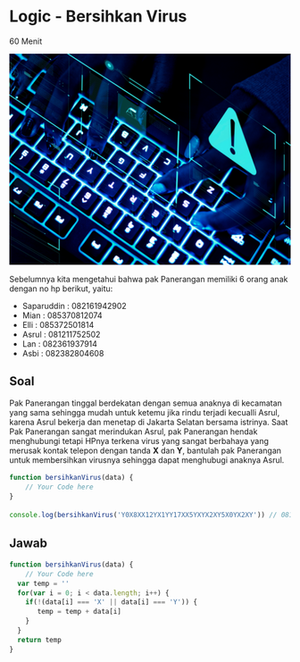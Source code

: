 # Logic - Bersihkan Virus

60 Menit

![Virus](../../week-3/assets/virus.png)

Sebelumnya kita mengetahui bahwa pak Panerangan memiliki 6 orang anak dengan no hp berikut, yaitu:
- Saparuddin : 082161942902
- Mian : 085370812074
- Elli : 085372501814
- Asrul : 081211752502
- Lan : 082361937914
- Asbi : 082382804608

## Soal
Pak Panerangan tinggal berdekatan dengan semua anaknya di kecamatan yang sama sehingga mudah untuk ketemu jika rindu terjadi kecualli Asrul, karena Asrul bekerja dan menetap di Jakarta Selatan bersama istrinya. Saat Pak Panerangan sangat merindukan Asrul, pak Panerangan hendak menghubungi tetapi HPnya terkena virus yang sangat berbahaya yang merusak kontak telepon dengan tanda **X** dan **Y**, bantulah pak Panerangan untuk membersihkan virusnya sehingga dapat menghubugi anaknya Asrul.

```javascript
function bersihkanVirus(data) {
    // Your Code here
}

console.log(bersihkanVirus('Y0X8XX12YX1YY17XX5YXYX2XY5X0YX2XY')) // 081211752502
```

## Jawab

```javascript
function bersihkanVirus(data) {
    // Your Code here
  var temp = ''
  for(var i = 0; i < data.length; i++) {
    if(!(data[i] === 'X' || data[i] === 'Y')) {
       temp = temp + data[i]
    } 
  }
  return temp
}
```
